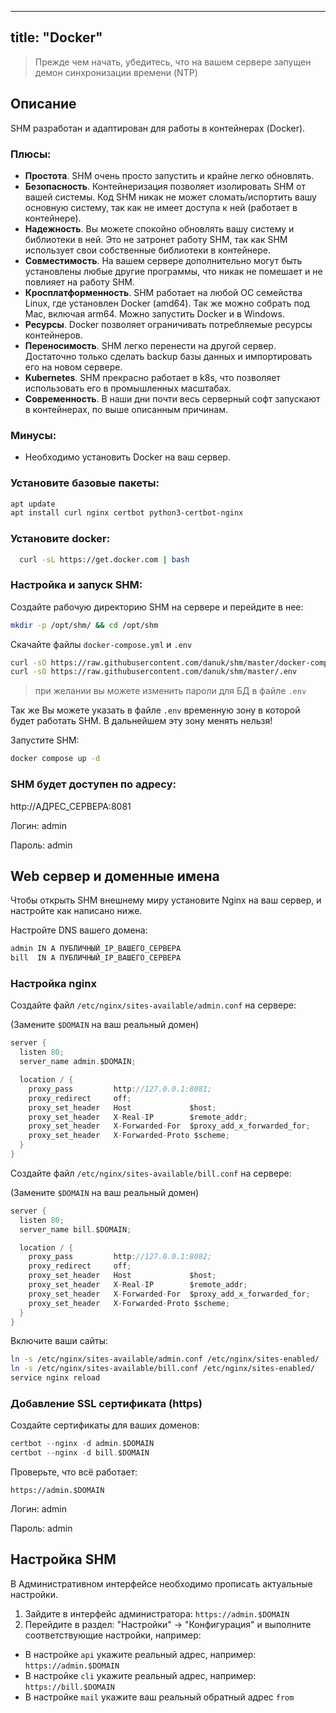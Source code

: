 
---
title: "Docker"
---

> Прежде чем начать, убедитесь, что на вашем сервере запущен демон синхронизации времени (NTP)

## Описание

SHM разработан и адаптирован для работы в контейнерах (Docker).

### Плюсы:
- **Простота**. SHM очень просто запустить и крайне легко обновлять.
- **Безопасность**. Контейнеризация позволяет изолировать SHM от вашей системы. Код SHM никак не может сломать/испортить вашу основную систему, так как не имеет доступа к ней (работает в контейнере).
- **Надежность**. Вы можете спокойно обновлять вашу систему и библиотеки в ней. Это не затронет работу SHM, так как SHM использует свои собственные библиотеки в контейнере.
- **Совместимость**. На вашем сервере дополнительно могут быть установлены любые другие программы, что никак не помешает и не повлияет на работу SHM.
- **Кросплатформенность**. SHM работает на любой ОС семейства Linux, где установлен Docker (amd64). Так же можно собрать под Mac, включая arm64. Можно запустить Docker и в Windows.
- **Ресурсы**. Docker позволяет ограничивать потребляемые ресурсы контейнеров.
- **Переносимость**. SHM легко перенести на другой сервер. Достаточно только сделать backup базы данных и импортировать его на новом сервере.
- **Kubernetes**. SHM прекрасно работает в k8s, что позволяет использовать его в промышленных масштабах.
- **Современность**. В наши дни почти весь серверный софт запускают в контейнерах, по выше описанным причинам.

### Минусы:
- Необходимо установить Docker на ваш сервер.


### Установите базовые пакеты:
```bash
apt update
apt install curl nginx certbot python3-certbot-nginx
```

### Установите docker:

```bash
  curl -sL https://get.docker.com | bash
```

### Настройка и запуск SHM:

Создайте рабочую директорию SHM на сервере и перейдите в нее:

```bash
mkdir -p /opt/shm/ && cd /opt/shm
```

Скачайте файлы `docker-compose.yml` и `.env`

```bash
curl -sO https://raw.githubusercontent.com/danuk/shm/master/docker-compose.yml
curl -sO https://raw.githubusercontent.com/danuk/shm/master/.env
```

> при желании вы можете изменить пароли для БД в файле `.env`

Так же Вы можете указать в файле `.env` временную зону в которой будет работать SHM. В дальнейшем эту зону менять нельзя!

Запустите SHM:
```bash
docker compose up -d
```

### SHM будет доступен по адресу:

http://АДРЕС_СЕРВЕРА:8081

Логин: admin

Пароль: admin


## Web сервер и доменные имена

Чтобы открыть SHM внешнему миру установите Nginx на ваш сервер, и настройте как написано ниже.

Настройте DNS вашего домена:
```bash
admin IN A ПУБЛИЧНЫЙ_IP_ВАШЕГО_СЕРВЕРА
bill  IN A ПУБЛИЧНЫЙ_IP_ВАШЕГО_СЕРВЕРА
```

### Настройка nginx

Создайте файл `/etc/nginx/sites-available/admin.conf` на сервере:

(Замените `$DOMAIN` на ваш реальный домен)

```go
server {
  listen 80;
  server_name admin.$DOMAIN;

  location / {
    proxy_pass         http://127.0.0.1:8081;
    proxy_redirect     off;
    proxy_set_header   Host             $host;
    proxy_set_header   X-Real-IP        $remote_addr;
    proxy_set_header   X-Forwarded-For  $proxy_add_x_forwarded_for;
    proxy_set_header   X-Forwarded-Proto $scheme;
  }
}
```

Создайте файл `/etc/nginx/sites-available/bill.conf` на сервере:

(Замените `$DOMAIN` на ваш реальный домен)

```go
server {
  listen 80;
  server_name bill.$DOMAIN;

  location / {
    proxy_pass         http://127.0.0.1:8082;
    proxy_redirect     off;
    proxy_set_header   Host             $host;
    proxy_set_header   X-Real-IP        $remote_addr;
    proxy_set_header   X-Forwarded-For  $proxy_add_x_forwarded_for;
    proxy_set_header   X-Forwarded-Proto $scheme;
  }
}
```

Включите ваши сайты:
```bash
ln -s /etc/nginx/sites-available/admin.conf /etc/nginx/sites-enabled/
ln -s /etc/nginx/sites-available/bill.conf /etc/nginx/sites-enabled/
service nginx reload
```

### Добавление SSL сертификата (https)

Создайте сертификаты для ваших доменов:
```go
certbot --nginx -d admin.$DOMAIN
certbot --nginx -d bill.$DOMAIN
```

Проверьте, что всё работает:

```https://admin.$DOMAIN```

Логин: admin

Пароль: admin

## Настройка SHM

В Административном интерфейсе необходимо прописать актуальные настройки.

1. Зайдите в интерфейс администратора: `https://admin.$DOMAIN`
2. Перейдите в раздел: "Настройки" -> "Конфигурация" и выполните соответствующие настройки, например:
 - В настройке `api` укажите реальный адрес, например: `https://admin.$DOMAIN`
 - В настройке `cli` укажите реальный адрес, например: `https://bill.$DOMAIN`
 - В настройке `mail` укажите ваш реальный обратный адрес `from`


